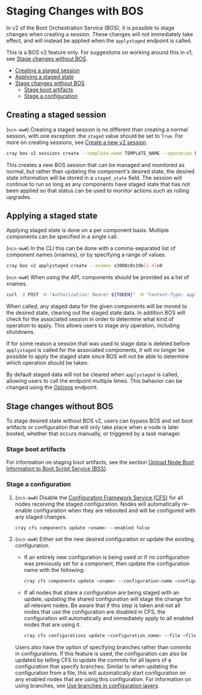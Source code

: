 # Staging Changes with BOS

In v2 of the Boot Orchestration Service (BOS), it is possible to stage changes when creating a session.
These changes will not immediately take effect, and will instead be applied when the `applystaged` endpoint is called.

This is a BOS v2 feature only. For suggestions on working around this in v1, see [Stage changes without BOS](#stage-changes-without-bos).

* [Creating a staged session](#creating-a-staged-session)
* [Applying a staged state](#applying-a-staged-state)
* [Stage changes without BOS](#stage-changes-without-bos)
  * [Stage boot artifacts](#stage-boot-artifacts)
  * [Stage a configuration](#stage-a-configuration)

## Creating a staged session

(`ncn-mw#`) Creating a staged session is no different than creating a normal session, with one exception: the `staged` value should be set to `True`.
For more on creating sessions, see [Create a new v2 session](Manage_a_BOS_Session.md#create-a-new-v2-session).

```bash
cray bos v2 sessions create --template-name TEMPLATE_NAME --operation boot --stage True --format json
```

This creates a new BOS session that can be managed and monitored as normal, but rather than updating the component's desired state, the desired state
information will be stored in a `staged_state` field. The session will continue to run so long as any components have staged state that has not been
applied so that status can be used to monitor actions such as rolling upgrades.

## Applying a staged state

Applying staged state is done on a per component basis. Multiple components can be specified in a single call.

(`ncn-mw#`) In the CLI this can be done with a comma-separated list of component names (xnames), or by specifying a range of values.

```bash
cray bos v2 applystaged create --xnames x3000c0s19b[1-4]n0
```

(`ncn-mw#`) When using the API, components should be provided as a list of xnames.

```bash
curl -X POST -H "Authorization: Bearer ${TOKEN}" -H "Content-Type: application/json"  --data '{"xnames":["x3000c0s19b1n0","x3000c0s19b2n0"]}' https://api-gw-service-nmn.local/apis/bos/v2/applystaged
```

When called, any staged data for the given components will be moved to the desired state, clearing out the staged state data.
In addition BOS will check for the associated session in order to determine what kind of operation to apply. This allows users to stage any operation, including shutdowns.

If for some reason a session that was used to stage data is deleted before `applystaged` is called for the associated components, it will no longer be possible to apply the staged state
since BOS will not be able to determine which operation should be taken.

By default staged data will not be cleared when `applystaged` is called, allowing users to call the endpoint multiple times.
This behavior can be changed using the [Options](Options.md) endpoint.

## Stage changes without BOS

To stage desired state without BOS v2, users can bypass BOS and set boot artifacts or configuration that will only take place when a node is later booted,
whether that occurs manually, or triggered by a task manager.

### Stage boot artifacts

For information on staging boot artifacts, see the section [Upload Node Boot Information to Boot Script Service (BSS)](Upload_Node_Boot_Information_to_Boot_Script_Service_BSS.md).

### Stage a configuration

1. (`ncn-mw#`) Disable the [Configuration Framework Service (CFS)](../../glossary.md#configuration-framework-service-cfs)
   for all nodes receiving the staged configuration. Nodes will automatically re-enable configuration when they are rebooted and will be configured with any staged changes.

    ```bash
    cray cfs components update <xname> --enabled false
    ```

1. (`ncn-mw#`) Either set the new desired configuration or update the existing configuration.

    * If an entirely new configuration is being used or if no configuration was previously set for a component, then update the configuration name with the following:

        ```bash
        cray cfs components update <xname> --configuration-name <configuration_name>
        ```

    * If all nodes that share a configuration are being staged with an update, updating the shared configuration will stage the change for all relevant nodes.
      Be aware that if this step is taken and not all nodes that use the configuration are disabled in CFS, the configuration will automatically and immediately apply
      to all enabled nodes that are using it.

        ```bash
        cray cfs configurations update <configuration_name> --file <file_path>
        ```

    Users also have the option of specifying branches rather than commits in configurations.
    If this feature is used, the configuration can also be updated by telling CFS to update the commits for all layers of a configuration that specify branches.
    Similar to when updating the configuration from a file, this will automatically start configuration on any enabled nodes that are using this configuration.
    For information on using branches, see [Use branches in configuration layers](../configuration_management/Configuration_Layers.md#use-branches-in-configuration-layers).
